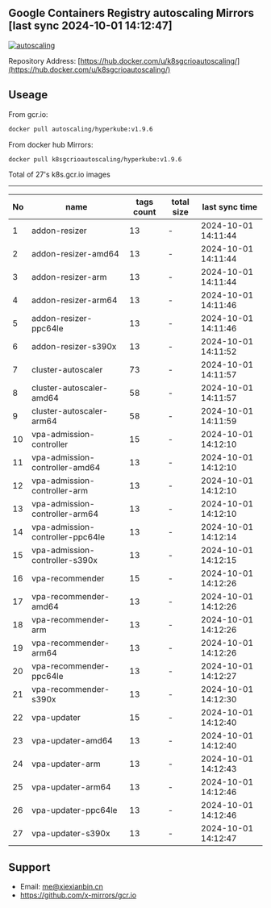 Google Containers Registry autoscaling Mirrors [last sync 2024-10-01 14:12:47]
-------

[![autoscaling](https://github.com/x-mirrors/gcr.io/actions/workflows/k8s.gcr.io-autoscaling.yml/badge.svg?branch=main)](https://github.com/x-mirrors/gcr.io/actions/workflows/k8s.gcr.io-autoscaling.yml)

Repository Address: [https://hub.docker.com/u/k8sgcrioautoscaling/](https://hub.docker.com/u/k8sgcrioautoscaling/)

Useage
-------

From gcr.io:
```bash
docker pull autoscaling/hyperkube:v1.9.6
```

From docker hub Mirrors:
```bash
docker pull k8sgcrioautoscaling/hyperkube:v1.9.6
```

Total of 27's k8s.gcr.io images

-------

| No  | name | tags count | total size | last sync time |
| --- | ----- | ---------- | ---------- | -------------- |
| 1 | addon-resizer | 13 | - | 2024-10-01 14:11:44 |
| 2 | addon-resizer-amd64 | 13 | - | 2024-10-01 14:11:44 |
| 3 | addon-resizer-arm | 13 | - | 2024-10-01 14:11:44 |
| 4 | addon-resizer-arm64 | 13 | - | 2024-10-01 14:11:46 |
| 5 | addon-resizer-ppc64le | 13 | - | 2024-10-01 14:11:46 |
| 6 | addon-resizer-s390x | 13 | - | 2024-10-01 14:11:52 |
| 7 | cluster-autoscaler | 73 | - | 2024-10-01 14:11:57 |
| 8 | cluster-autoscaler-amd64 | 58 | - | 2024-10-01 14:11:57 |
| 9 | cluster-autoscaler-arm64 | 58 | - | 2024-10-01 14:11:59 |
| 10 | vpa-admission-controller | 15 | - | 2024-10-01 14:12:10 |
| 11 | vpa-admission-controller-amd64 | 13 | - | 2024-10-01 14:12:10 |
| 12 | vpa-admission-controller-arm | 13 | - | 2024-10-01 14:12:10 |
| 13 | vpa-admission-controller-arm64 | 13 | - | 2024-10-01 14:12:10 |
| 14 | vpa-admission-controller-ppc64le | 13 | - | 2024-10-01 14:12:14 |
| 15 | vpa-admission-controller-s390x | 13 | - | 2024-10-01 14:12:15 |
| 16 | vpa-recommender | 15 | - | 2024-10-01 14:12:26 |
| 17 | vpa-recommender-amd64 | 13 | - | 2024-10-01 14:12:26 |
| 18 | vpa-recommender-arm | 13 | - | 2024-10-01 14:12:26 |
| 19 | vpa-recommender-arm64 | 13 | - | 2024-10-01 14:12:26 |
| 20 | vpa-recommender-ppc64le | 13 | - | 2024-10-01 14:12:27 |
| 21 | vpa-recommender-s390x | 13 | - | 2024-10-01 14:12:30 |
| 22 | vpa-updater | 15 | - | 2024-10-01 14:12:40 |
| 23 | vpa-updater-amd64 | 13 | - | 2024-10-01 14:12:40 |
| 24 | vpa-updater-arm | 13 | - | 2024-10-01 14:12:43 |
| 25 | vpa-updater-arm64 | 13 | - | 2024-10-01 14:12:46 |
| 26 | vpa-updater-ppc64le | 13 | - | 2024-10-01 14:12:46 |
| 27 | vpa-updater-s390x | 13 | - | 2024-10-01 14:12:47 |

Support
-------

- Email: me@xiexianbin.cn
- https://github.com/x-mirrors/gcr.io